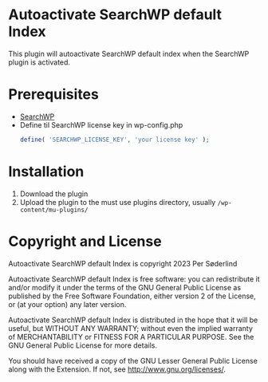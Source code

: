 # Autoactivate SearchWP default Index

This plugin will autoactivate SearchWP default index when the SearchWP plugin is activated.

# Prerequisites

- [SearchWP](https://searchwp.com/)
- Define til SearchWP license key in wp-config.php
  ```php
  define( 'SEARCHWP_LICENSE_KEY', 'your license key' );
  ```

# Installation

1. Download the plugin
2. Upload the plugin to the must use plugins directory, usually `/wp-content/mu-plugins/`

# Copyright and License

Autoactivate SearchWP default Index is copyright 2023 Per Søderlind

Autoactivate SearchWP default Index is free software: you can redistribute it and/or modify it under the terms of the GNU General Public License as published by the Free Software Foundation, either version 2 of the License, or (at your option) any later version.

Autoactivate SearchWP default Index is distributed in the hope that it will be useful, but WITHOUT ANY WARRANTY; without even the implied warranty of MERCHANTABILITY or FITNESS FOR A PARTICULAR PURPOSE. See the GNU General Public License for more details.

You should have received a copy of the GNU Lesser General Public License along with the Extension. If not, see http://www.gnu.org/licenses/.
